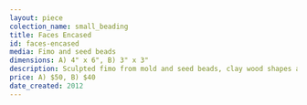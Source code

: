 ```yaml
---
layout: piece
colection_name: small_beading
title: Faces Encased
id: faces-encased
media: Fimo and seed beads
dimensions: A) 4" x 6", B) 3" x 3"
description: Sculpted fimo from mold and seed beads, clay wood shapes and paint.
price: A) $50, B) $40
date_created: 2012
---
```

